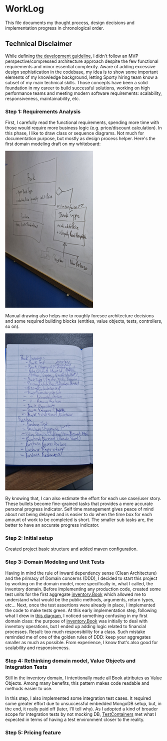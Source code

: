 # WorkLog

This file documents my thought process, design decisions and implementation progress in chronological order.

## Technical Disclaimer

While defining [the development guideline](https://github.com/danilo-ambrosio/bookstore/blob/master/README.md), I didn't follow an MVP perspective/compressed architecture approach despite 
the few functional requirements and minor essential complexity. Aware of adding excessive design sophistication in the codebase, 
my idea is to show some important elements of my knowledge background, letting Sporty hiring team know a subset of my main technical skills.
Those concepts have been a solid foundation in my career to build successful solutions, working on high performance teams and meeting modern 
software requirements: scalability, responsiveness, maintainability, etc.

### Step 1: Requirements Analysis

First, I carefully read the functional requirements, spending more time with those would require more business logic (e.g. price/discount calculation).
In this phase, I like to draw class or sequence diagrams. Not much for documentation purpose, but mostly as design process helper.
Here's the first domain modeling draft on my whiteboard:

<img src="https://github.com/danilo-ambrosio/bookstore/blob/master/assets/grooming/initial-class-diagram.jpg" alt="drawing" height="500"/>

Manual drawing also helps me to roughly foresee architecture decisions and some required building blocks (entities, value objects, tests, controllers, so on). 

<img src="https://github.com/danilo-ambrosio/bookstore/blob/master/assets/grooming/sub-tasks.jpg" alt="drawing" height="500"/>

By knowing that, I can also estimate the effort for each use case/user story. These bullets become fine-grained tasks that provides a more accurate personal progress indicator. 
Self time management gives peace of mind about not being delayed and is easier to do when the time box for each amount of work to be completed is short. The smaller sub tasks are, 
the better to have an accurate progress indicator.

### Step 2: Initial setup

Created project basic structure and added maven configuration. 

### Step 3: Domain Modeling and Unit Tests

Having in mind the rule of inward dependency sense (Clean Architecture) and the primacy of Domain concerns (DDD), I decided to start this project by working on the domain model, more specifically in, what I called, the inventory domain. 
Before implementing any production code, created some test units for the first aggregate [inventory.Book](https://github.com/danilo-ambrosio/bookstore/blob/master/src/main/java/com/sporty/bookstore/domain/model/inventory/Book.java) which 
allowed me to understand what would be the public methods, arguments, return types, etc...
Next, once the test assertions were already in place, I implemented the code to make tests green. At this early implementation step, following what I drew in [this diagram](https://github.com/danilo-ambrosio/bookstore/blob/master/assets/grooming/initial-class-diagram.jpg), 
I noticed something confusing in my first domain class: the purpose of [inventory.Book](https://github.com/danilo-ambrosio/bookstore/blob/master/src/main/java/com/sporty/bookstore/domain/model/inventory/Book.java) was initially to deal with 
inventory operations, but I ended up adding logic related to financial processes. Result: too much responsibility for a class. Such mistake reminded me of one of the golden rules of DDD: keep your aggregates smaller as much as possible. From experience, I know
that's also good for scalability and responsiveness.

### Step 4: Rethinking domain model, Value Objects and Integration Tests

Still in the inventory domain, I intentionally made all Book attributes as Value Objects. Among many benefits, this pattern makes code readable and methods easier to use.

In this step, I also implemented some integration test cases. It required some greater effort due to unsuccessful embedded MongoDB setup, but, in the end, it really paid off (later, I'll tell why). As I adopted a kind of broader scope for integration tests 
by not mocking DB, [TestContainers](https://testcontainers.com/) met what I expected in terms of having a test environment closer to the reality.

### Step 5: Pricing feature







